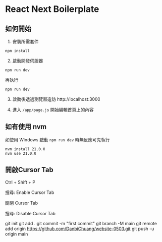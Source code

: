 # React Next Boilerplate

## 如何開始

1. 安裝所需套件

```
npm install
```

2. 啟動開發伺服器

```
npm run dev
```

再執行

```
npm run dev
```

3. 啟動後透過瀏覽器造訪 http://localhost:3000

4. 進入 `/app/page.js` 開始編輯首頁上的內容

## 如有使用 nvm

如使用 Windows 啟動 `npm run dev` 時無反應可先執行

```
nvm install 21.0.0
nvm use 21.0.0
```

## 開啟Cursor Tab

Ctrl + Shift + P

搜尋: Enable Cursor Tab

關閉 Cursor Tab

搜尋: Disable Cursor Tab

git init
git add .
git commit -m "first commit"
git branch -M main
git remote add origin https://github.com/DanbiChuang/website-0503.git
git push -u origin main

